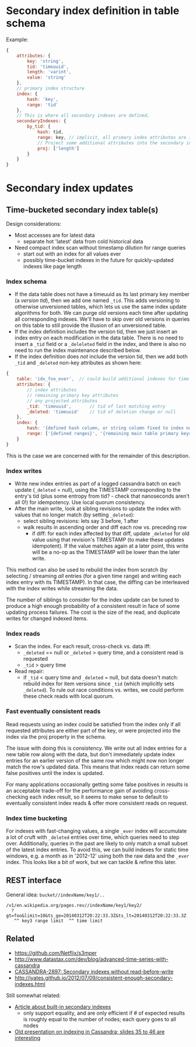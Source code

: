 # Secondary index definition in table schema
Example:
```javascript
{
    attributes: {
        key: 'string',
        tid: 'timeuuid',
        length: 'varint',
        value: 'string'
    },
    // primary index structure
    index: {
        hash: 'key',
        range: 'tid'
    },
    // This is where all secondary indexes are defined.
    secondaryIndexes: {
        by_tid: {
            hash: tid,
            range: key, // implicit, all primary index attributes are included
            // Project some additional attributes into the secondary index
            proj: ['length']
        }
    }
}
```

# Secondary index updates

## Time-bucketed secondary index table(s)
Design considerations:

- Most accesses are for latest data
    - separate hot 'latest' data from cold historical data
- Need compact index scan without timestamp dilution for range queries
    - start out with an index for all values ever
    - possibly time-bucket indexes in the future for quickly-updated indexes
      like page length

### Index schema
- If the data table does not have a timeuuid as its last primary key member (a
  *version tid*), then we add one named `_tid`. This adds versioning to
  otherwise unversioned tables, which lets us use the same index update
  algorithms for both. We can purge old versions each time after updating all
  corresponding indexes. We'll have to skip over old versions in queries on
  this table to still provide the illusion of an unversioned table.
- If the index definition includes the version tid, then we just insert an
  index entry on each modification in the data table. There is no need to
  insert a `_tid` field or a `_deleleted` field in the index, and there is
  also no need to run the index maintenance described below.
- If the index definition does *not* include the version tid, then we add both
  `_tid` and `_deleted` non-key attributes as shown here:

```javascript
{
    table: 'idx_foo_ever',  // could build additional indexes for time buckets
    attributes: {
        // index attributes
        // remaining primary key attributes
        // any projected attributes
        _tid: 'timeuuid',       // tid of last matching entry
        _deleted: 'timeuuid'    // tid of deletion change or null
    },
    index: {
        hash: '{defined hash column, or string column fixed to index name}',
        range: ['{defined ranges}', '{remaining main table primary keys}']
    }
}
```

This is the case we are concerned with for the remainder of this description.

### Index writes
- Write new index entries as part of a logged cassandra batch on each update
  (`_deleted` = null), using the TIMESTAMP corresponding to the entry's tid
  (plus some entropy from tid? - check that nanoseconds aren't all 0!) for
  idempotency. Use local quorum consistency.
- After the main write, look at sibling revisions to update the index with
  values that no longer match (by setting `_deleted`):
    - select sibling revisions: lets say 3 before, 1 after
    - walk results in ascending order and diff each row vs. preceding row
        - if diff: for each index affected by that diff, update `_deleted` for
          old value using that revision's TIMESTAMP (to make these updates
          idempotent). If the value matches again at a later point, this write
          will be a no-op as the TIMESTAMP will be lower than the later write.

This method can also be used to rebuild the index from scratch (by selecting /
streaming *all* entries (for a given time range) and writing each index entry
with its TIMESTAMP). In that case, the diffing can be interleaved with the
index writes while streaming the data.

The number of siblings to consider for the index update can be tuned to
produce a high enough probability of a consistent result in face of some
updating process failures. The cost is the size of the read, and duplicate
writes for changed indexed items.

### Index reads
- Scan the index. For each result, cross-check vs. data iff:
    - `_deleted` == null or `_deleted` > query time, and a consistent read is
      requested
    - `_tid` > query time
- Read repair:
    - if `_tid` < query time and `_deleted` = null, but data doesn't match:
      rebuild index for item versions since `_tid` (which implicitly sets
      `_deleted`). To rule out race conditions vs. writes, we could perform
      these check reads with local quorum.

### Fast eventually consistent reads
Read requests using an index could be satisfied from the index only if all
requested attributes are either part of the key, or were projected into the
index via the proj property in the schema.

The issue with doing this is consistency. We write out all index entries for a
new table row along with the data, but don't immediately update index entries
for an earlier version of the same row which might now non longer match the
row's updated data. This means that index reads can return some false
positives until the index is updated.

For many applications occasionally getting some false positives in results is
an acceptable trade-off for the performance gain of avoiding cross-checking
each index result, so it seems to make sense to default to eventually
consistent index reads & offer more consistent reads on request.

### Index time bucketing
For indexes with fast-changing values, a single `_ever` index will accumulate
a lot of cruft with `_deleted` entries over time, which queries need to step
over.  Additionally, queries in the past are likely to only match a small
subset of the latest index entries. To avoid this, we can build indexes for
static time windows, e.g. a month as in '2012-12' using both the raw data and
the `_ever` index. This looks like a bit of work, but we can tackle & refine
this later.

## REST interface
General idea: `bucket//indexName/key1/..`
```
/v1/en.wikipedia.org/pages.rev//indexName/key1/key2/
  ?gt=foo&limit=10&ts_ge=20140312T20:22:33.3Z&ts_lt=20140312T20:22:33.3Z
   ^^ key3 range limit  ^^ time limit
```

## Related
- https://github.com/Netflix/s3mper
- http://www.datastax.com/dev/blog/advanced-time-series-with-cassandra
- [CASSANDRA-2897: Secondary indexes without read-before-write](https://issues.apache.org/jira/browse/CASSANDRA-2897)
- http://jyates.github.io/2012/07/09/consistent-enough-secondary-indexes.html

Still somewhat related:

- [Article about built-in secondary indexes](http://www.wentnet.com/blog/?p=77)
    - only support equality, and are only efficient if # of expected results
      is roughly equal to the number of nodes; each query goes to all nodes
- [Old presentation on indexing in Cassandra; slides 35 to 46 are
  interesting](http://www.slideshare.net/edanuff/indexing-in-cassandra)
